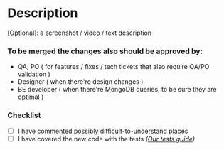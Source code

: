 # Description

[Optional]: a screenshot / video / text description

### To be merged the changes also should be approved by:

- QA, PO ( for features / fixes / tech tickets that also require QA/PO validation )
- Designer ( when there're design changes )
- BE developer ( when there're MongoDB queries, to be sure they are optimal )

### Checklist

- [ ] I have commented possibly difficult-to-understand places
- [ ] I have covered the new code with the tests _([Our tests guide](https://corva.notion.site/Tests-guide-520058fa52454e5aa08ef9225d7d76e9))_
